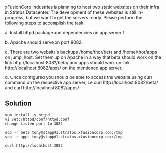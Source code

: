 xFusionCorp Industries is planning to host two static websites on their infra in Stratos Datacenter. The development of these websites is still in-progress, but we want to get the servers ready. Please perform the following steps to accomplish the task:



a. Install httpd package and dependencies on app server 1.


b. Apache should serve on port 8082.


c. There are two website's backups /home/thor/beta and /home/thor/apps on jump_host. Set them up on Apache in a way that beta should work on the link http://localhost:8082/beta/ and apps should work on link http://localhost:8082/apps/ on the mentioned app server.


d. Once configured you should be able to access the website using curl command on the respective app server, i.e curl http://localhost:8082/beta/ and curl http://localhost:8082/apps/

## Solution

```
yum install -y httpd
vi /etc/httpd/conf/httpd.conf
change Listen port to 8082 

scp -r beta tony@stapp01.stratos.xfusioncorp.com:/tmp
scp -r apps tony@stapp01.stratos.xfusioncorp.com:/tmp

curl http://localhost:8082
```
